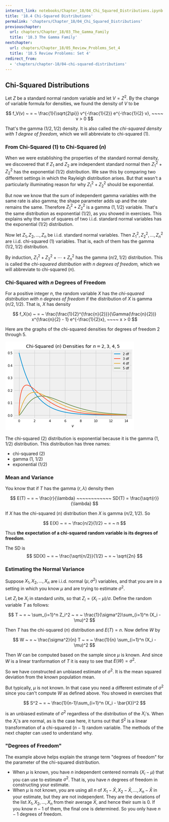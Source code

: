 ```yaml
---
interact_link: notebooks/Chapter_18/04_Chi_Squared_Distributions.ipynb
title: '18.4 Chi-Squared Distributions'
permalink: 'chapters/Chapter_18/04_Chi_Squared_Distributions'
previouschapter:
  url: chapters/Chapter_18/03_The_Gamma_Family
  title: '18.3 The Gamma Family'
nextchapter:
  url: chapters/Chapter_18/05_Review_Problems_Set_4
  title: '18.5 Review Problems: Set 4'
redirect_from:
  - 'chapters/chapter-18/04-chi-squared-distributions'
---
```


## Chi-Squared Distributions

Let $Z$ be a standard normal random variable and let $V = Z^2$. By the change of variable formula for densities, we found the density of $V$ to be

$$
f_V(v) ~ = ~ \frac{1}{\sqrt{2\pi}} v^{-\frac{1}{2}} e^{-\frac{1}{2} v}, ~~~~ v > 0
$$

That's the gamma $(1/2, 1/2)$ density. It is also called the *chi-squared density with 1 degree of freedom,* which we will abbreviate to chi-squared (1).

### From Chi-Squared $(1)$ to Chi-Squared $(n)$

When we were establishing the properties of the standard normal density, we discovered that if $Z_1$ and $Z_2$ are independent standard normal then $Z_1^2 + Z_2^2$ has the exponential $(1/2)$ distribution. We saw this by comparing two different settings in which the Rayleigh distribution arises. But that wasn't a particularly illuminating reason for why $Z_1^2 + Z_2^2$ should be exponential. 

But now we know that the sum of independent gamma variables with the same rate is also gamma; the shape parameter adds up and the rate remains the same. Therefore $Z_1^2 + Z_2^2$ is a gamma $(1, 1/2)$ variable. That's the same distribution as exponential $(1/2)$, as you showed in exercises. This explains why the sum of squares of two i.i.d. standard normal variables has the exponential $(1/2)$ distribution.

Now let $Z_1, Z_2, \ldots, Z_n$ be i.i.d. standard normal variables. Then $Z_1^2, Z_2^2, \ldots, Z_n^2$ are i.i.d. chi-squared $(1)$ variables. That is, each of them has the gamma $(1/2, 1/2)$ distribution. 

By induction, $Z_1^2 + Z_2^2 + \cdots + Z_n^2$ has the gamma $(n/2, 1/2)$ distribution. This is called the *chi-squared distribution with $n$ degrees of freedom,* which we will abbreviate to chi-squared $(n)$.

### Chi-Squared with $n$ Degrees of Freedom
For a positive integer $n$, the random variable $X$ has the *chi-squared distribution with $n$ degrees of freedom* if the distribution of $X$ is gamma $(n/2, 1/2)$. That is, $X$ has density

$$
f_X(x) ~ = ~ \frac{\frac{1}{2}^{\frac{n}{2}}}{\Gamma(\frac{n}{2})} x^{\frac{n}{2} - 1} e^{-\frac{1}{2}x}, ~~~~ x > 0
$$

Here are the graphs of the chi-squared densities for degrees of freedom 2 through 5.





![png](../../images/chapters/Chapter_18/04_Chi_Squared_Distributions_4_0.png)


The chi-squared (2) distribution is exponential because it is the gamma $(1, 1/2)$ distribution. This distribution has three names:

- chi-squared (2)
- gamma (1, 1/2)
- exponential (1/2)

### Mean and Variance
You know that if $T$ has the gamma $(r, \lambda)$ density then 

$$
E(T) ~ = ~ \frac{r}{\lambda} ~~~~~~~~~~~~ SD(T) = \frac{\sqrt{r}}{\lambda}
$$

If $X$ has the chi-squared $(n)$ distribution then $X$ is gamma $(n/2, 1/2)$. So

$$
E(X) ~ = ~ \frac{n/2}{1/2} ~ = ~ n
$$

Thus **the expectation of a chi-squared random variable is its degrees of freedom**.

The SD is
$$
SD(X) ~ = ~ \frac{\sqrt{n/2}}{1/2} ~ = ~ \sqrt{2n}
$$

### Estimating the Normal Variance
Suppose $X_1, X_2, \ldots, X_n$ are i.i.d. normal $(\mu, \sigma^2)$ variables, and that you are in a setting in which you know $\mu$ and are trying to estimate $\sigma^2$. 

Let $Z_i$ be $X_i$ in standard units, so that $Z_i = (X_i - \mu)/\sigma$. Define the random variable $T$ as follows:

$$
T ~ = ~ \sum_{i=1}^n Z_i^2 ~ = ~ \frac{1}{\sigma^2}\sum_{i=1}^n (X_i - \mu)^2
$$

Then $T$ has the chi-squared $(n)$ distribution and $E(T) = n$. Now define $W$ by

$$
W ~ = ~  \frac{\sigma^2}{n} T ~ = ~ \frac{1}{n} \sum_{i=1}^n (X_i - \mu)^2
$$

Then $W$ can be computed based on the sample since $\mu$ is known. And since $W$ is a linear tranformation of $T$ it is easy to see that $E(W) = \sigma^2$. 

So we have constructed an unbiased estimate of $\sigma^2$. It is the mean squared deviation from the known population mean.

But typically, $\mu$ is not known. In that case you need a different estimate of $\sigma^2$ since you can't compute $W$ as defined above. You showed in exercises that

$$
S^2 ~ = ~ \frac{1}{n-1}\sum_{i=1}^n (X_i - \bar{X})^2
$$

is an unbiased estimate of $\sigma^2$ regardless of the distribution of the $X_i$'s. When the $X_i$'s are normal, as is the case here, it turns out that $S^2$ is a linear transformation of a chi-squared $(n-1)$ random variable. The methods of the next chapter can used to understand why.

### "Degrees of Freedom"
The example above helps explain the strange term "degrees of freedom" for the parameter of the chi-squared distribution. 
- When $\mu$ is known, you have $n$ independent centered normals $(X_i - \mu)$ that you can use to estimate $\sigma^2$. That is, you have $n$ degrees of freedom in constructing your estimate.
- When $\mu$ is not known, you are using all $n$ of $X_1 - \bar{X}, X_2 - \bar{X}, \ldots, X_n - \bar{X}$ in your estimate, but they are not independent. They are the deviations of the list $X_1, X_2, \ldots , X_n$ from their average $\bar{X}$, and hence their sum is 0. If you know $n-1$ of them, the final one is determined. So you only have $n-1$ degrees of freedom.
